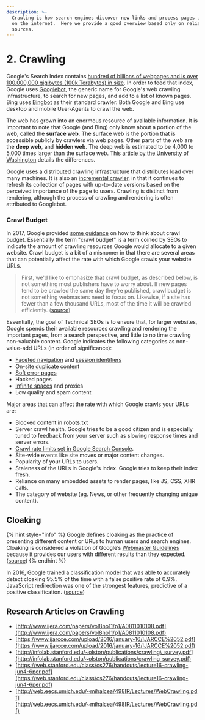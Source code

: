 ```yaml
---
description: >-
  Crawling is how search engines discover new links and process pages it finds
  on the internet.  Here we provide a good overview based only on reliable
  sources.
---
```


# 2. Crawling

Google's Search Index contains [hundred of billions of webpages and is over 100,000,000 gigibytes \(100k Terabytes\) in size](https://www.google.com/search/howsearchworks/crawling-indexing/).  In order to feed that index, Google uses [Googlebot](https://support.google.com/webmasters/answer/182072?hl=en), the generic name for Google's web crawling infrastructure, to search for new pages, and add to a list of known pages. Bing uses [Bingbot](https://www.bing.com/webmaster/help/which-crawlers-does-bing-use-8c184ec0) as their standard crawler. Both Google and Bing use desktop and mobile User-Agents to crawl the web.

The web has grown into an enormous resource of available information.  It is important to note that Google \(and Bing\) only know about a portion of the web, called the **surface web**.  The surface web is the portion that is accessible publicly by crawlers via web pages.  Other parts of the web are the **deep web**, and **hidden web**. The deep web is estimated to be 4,000 to 5,000 times larger than the surface web.  This [article by the University of Washington](https://guides.lib.uw.edu/c.php?g=342031&p=2300191) details the differences.

Google uses a distributed crawling infrastructure that distributes load over many machines.  It is also an [incremental crawler](https://www.ijarcce.com/upload/2016/january-16/IJARCCE%2052.pdf), in that it continues to refresh its collection of pages with up-to-date versions based on the perceived importance of the page to users. Crawling is distinct from rendering, although the process of crawling and rendering is often attributed to Googlebot.  



### Crawl Budget

In 2017, Google provided [some guidance](https://webmasters.googleblog.com/2017/01/what-crawl-budget-means-for-googlebot.html) on how to think about crawl budget.  Essentially the term "crawl budget" is a term coined by SEOs to indicate the amount of crawling resources Google would allocate to a given website. Crawl budget is a bit of a misnomer in that there are several areas that can potentially affect the rate with which Google crawls your website URLs. 

> First, we'd like to emphasize that crawl budget, as described below, is not something most publishers have to worry about. If new pages tend to be crawled the same day they're published, crawl budget is not something webmasters need to focus on. Likewise, if a site has fewer than a few thousand URLs, most of the time it will be crawled efficiently. \([source](https://webmasters.googleblog.com/2017/01/what-crawl-budget-means-for-googlebot.html)\)

Essentially, the goal of Technical SEOs is to ensure that, for larger websites, Google spends their available resources crawling and rendering the important pages, from a search perspective, and little to no time crawling non-valuable content.  Google indicates the following categories as non-value-add URLs \(in order of significance\):

* [Faceted navigation](https://webmasters.googleblog.com/2014/02/faceted-navigation-best-and-5-of-worst.html) and [session identifiers](https://webmasters.googleblog.com/2007/09/google-duplicate-content-caused-by-url.html)
* [On-site duplicate content](https://webmasters.googleblog.com/2007/09/google-duplicate-content-caused-by-url.html)
* [Soft error pages](https://webmasters.googleblog.com/2010/06/crawl-errors-now-reports-soft-404s.html)
* Hacked pages
* [Infinite spaces](https://webmasters.googleblog.com/2008/08/to-infinity-and-beyond-no.html) and proxies
* Low quality and spam content

Major areas that can affect the rate with which Google crawls your URLs are:

* Blocked content in robots.txt
* Server crawl health.  Google tries to be a good citizen and is especially tuned to feedback from your server such as slowing response times and server errors.
* [Crawl rate limits set in Google Search Console](https://support.google.com/webmasters/answer/48620).
* Site-wide events like site moves or major content changes.
* Popularity of your URLs to users.
* Staleness of the URLs in Google's index.  Google tries to keep their index fresh.
* Reliance on many embedded assets to render pages, like JS, CSS, XHR calls.
* The category of website \(eg. News, or other frequently changing unique content\). 



## Cloaking

{% hint style="info" %}
 Google defines cloaking as the practice of presenting different content or URLs to human users and search engines. Cloaking is considered a violation of Google’s [Webmaster Guidelines](https://support.google.com/webmasters/answer/answer.py?answer=35769) because it provides our users with different results than they expected. \([source](https://support.google.com/webmasters/answer/66355?hl=en)\)
{% endhint %}

In 2016, Google trained a classification model that was able to accurately detect cloaking 95.5% of the time with a false positive rate of 0.9%.  JavaScript redirection was one of the strongest features, predictive of a positive classification. \([source](https://static.googleusercontent.com/media/research.google.com/en//pubs/archive/45365.pdf)\)

## Research Articles on Crawling

* [http://www.ijera.com/papers/vol8no11/p1/A0811010108.pdf](http://www.ijera.com/papers/vol8no11/p1/A0811010108.pdf)
* [https://www.ijarcce.com/upload/2016/january-16/IJARCCE%2052.pdf](https://www.ijarcce.com/upload/2016/january-16/IJARCCE%2052.pdf)
* [http://infolab.stanford.edu/~olston/publications/crawling\_survey.pdf](http://infolab.stanford.edu/~olston/publications/crawling_survey.pdf)
* [https://web.stanford.edu/class/cs276/handouts/lecture16-crawling-jun4-6per.pdf](https://web.stanford.edu/class/cs276/handouts/lecture16-crawling-jun4-6per.pdf)
* [http://web.eecs.umich.edu/~mihalcea/498IR/Lectures/WebCrawling.pdf](http://web.eecs.umich.edu/~mihalcea/498IR/Lectures/WebCrawling.pdf)































